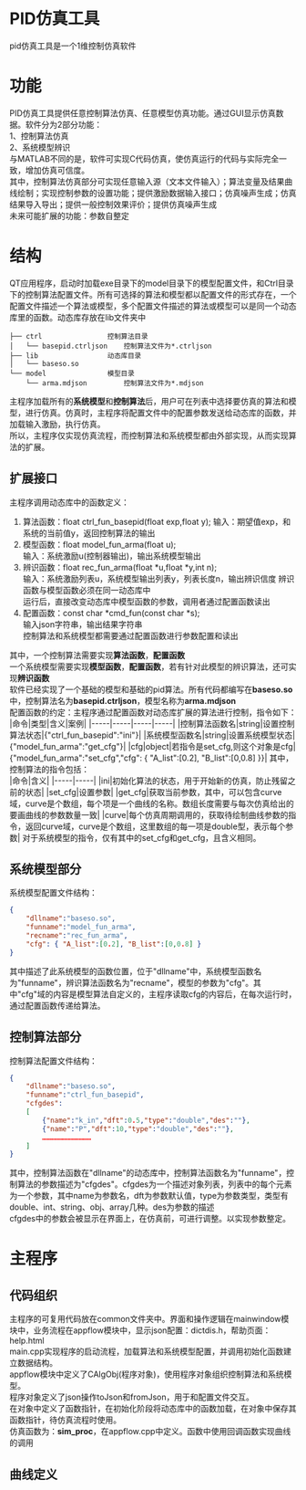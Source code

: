 PID仿真工具
======
pid仿真工具是一个1维控制仿真软件  
# 功能  
PID仿真工具提供任意控制算法仿真、任意模型仿真功能。通过GUI显示仿真数据。软件分为2部分功能：<br/>
1、控制算法仿真<br/>
2、系统模型辨识<br/>
与MATLAB不同的是，软件可实现C代码仿真，使仿真运行的代码与实际完全一致，增加仿真可信度。<br/>
其中，控制算法仿真部分可实现任意输入源（文本文件输入）；算法变量及结果曲线绘制；实现控制参数的设置功能；提供激励数据输入接口；仿真噪声生成；仿真结果导入导出；提供一般控制效果评价；提供仿真噪声生成<br/>
未来可能扩展的功能：参数自整定<br/>
# 结构  
QT应用程序，启动时加载exe目录下的model目录下的模型配置文件，和Ctrl目录下的控制算法配置文件。所有可选择的算法和模型都以配置文件的形式存在，一个配置文件描述一个算法或模型，多个配置文件描述的算法或模型可以是同一个动态库里的函数。动态库存放在lib文件夹中  
```
├── ctrl				控制算法目录
│   └── basepid.ctrljson	控制算法文件为*.ctrljson
├── lib					动态库目录
│   └── baseso.so
└── model				模型目录
    └── arma.mdjson			控制算法文件为*.mdjson
```
主程序加载所有的**系统模型**和**控制算法**后，用户可在列表中选择要仿真的算法和模型，进行仿真。仿真时，主程序将配置文件中的配置参数发送给动态库的函数，并加载输入激励，执行仿真。  
所以，主程序仅实现仿真流程，而控制算法和系统模型都由外部实现，从而实现算法的扩展。  
## 扩展接口
主程序调用动态库中的函数定义：  
1. 算法函数：float ctrl_fun_basepid(float exp,float y);
	输入：期望值exp，和系统的当前值y，返回控制算法的输出
1. 模型函数：float model_fun_arma(float u);  
	输入：系统激励u(控制器输出)，输出系统模型输出  
1. 辨识函数：float rec_fun_arma(float *u,float *y,int n);  
	输入：系统激励列表u，系统模型输出列表y，列表长度n，输出辨识信度
	辨识函数与模型函数必须在同一动态库中  
	运行后，直接改变动态库中模型函数的参数，调用者通过配置函数读出  
1. 配置函数：const char *cmd_fun(const char *s);  
	输入json字符串，输出结果字符串  
	控制算法和系统模型都需要通过配置函数进行参数配置和读出  

其中，一个控制算法需要实现**算法函数**，**配置函数**  
一个系统模型需要实现**模型函数**，**配置函数**，若有针对此模型的辨识算法，还可实现**辨识函数**  
软件已经实现了一个基础的模型和基础的pid算法。所有代码都编写在**baseso.so**中，控制算法名为**basepid.ctrljson**，模型名称为**arma.mdjson**  
配置函数的约定：主程序通过配置函数对动态库扩展的算法进行控制，指令如下：  
|命令|类型|含义|案例|
|-----|-----|-----|-----|
|控制算法函数名|string|设置控制算法状态|{"ctrl_fun_basepid":"ini"}|
|系统模型函数名|string|设置系统模型状态|{"model_fun_arma":"get_cfg"}|
|cfg|object|若指令是set_cfg,则这个对象是cfg|{"model_fun_arma":"set_cfg","cfg": { "A_list":[0.2], "B_list":[0,0.8] }}|
其中，控制算法的指令包括：  
|命令|含义|
|-----|-----|
|ini|初始化算法的状态，用于开始新的仿真，防止残留之前的状态|
|set_cfg|设置参数|
|get_cfg|获取当前参数，其中，可以包含curve域，curve是个数组，每个项是一个曲线的名称。数组长度需要与每次仿真给出的要画曲线的参数数量一致|
|curve|每个仿真周期调用的，获取待绘制曲线参数的指令，返回curve域，curve是个数组，这里数组的每一项是double型，表示每个参数|
对于系统模型的指令，仅有其中的set_cfg和get_cfg，且含义相同。  
## 系统模型部分  
系统模型配置文件结构：
```json
{
	"dllname":"baseso.so",
	"funname":"model_fun_arma",
	"recname":"rec_fun_arma",
	"cfg": { "A_list":[0.2], "B_list":[0,0.8] }
}
```
其中描述了此系统模型的函数位置，位于"dllname"中，系统模型函数名为"funname"，辨识算法函数名为"recname"，模型的参数为"cfg"。其中"cfg"域的内容是模型算法自定义的，主程序读取cfg的内容后，在每次运行时，通过配置函数传递给算法。  
## 控制算法部分  
控制算法配置文件结构：  
```json
{
	"dllname":"baseso.so",
	"funname":"ctrl_fun_basepid",
	"cfgdes":
	[
		{"name":"k_in","dft":0.5,"type":"double","des":""},
		{"name":"P","dft":10,"type":"double","des":""},
		………………………………
	]
}
```
其中，控制算法函数在"dllname"的动态库中，控制算法函数名为"funname"，控制算法的参数描述为"cfgdes"。cfgdes为一个描述对象列表，列表中的每个元素为一个参数，其中name为参数名，dft为参数默认值，type为参数类型，类型有double、int、string、obj、array几种。des为参数的描述  
cfgdes中的参数会被显示在界面上，在仿真前，可进行调整。以实现参数整定。  
# 主程序  
## 代码组织  
主程序的可复用代码放在common文件夹中。界面和操作逻辑在mainwindow模块中，业务流程在appflow模块中，显示json配置：dictdis.h，帮助页面：help.html  
main.cpp实现程序的启动流程，加载算法和系统模型配置，并调用初始化函数建立数据结构。  
appflow模块中定义了CAlgObj(程序对象)，使用程序对象组织控制算法和系统模型。  
程序对象定义了json操作toJson和fromJson，用于和配置文件交互。  
在对象中定义了函数指针，在初始化阶段将动态库中的函数加载，在对象中保存其函数指针，待仿真流程时使用。  
仿真函数为：**sim_proc**，在appflow.cpp中定义。函数中使用回调函数实现曲线的调用  
## 曲线定义  

